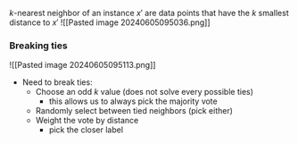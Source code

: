 $k$-nearest neighbor of an instance $x'$ are data points that have the $k$ smallest distance to $x'$
![[Pasted image 20240605095036.png]]
### Breaking ties
![[Pasted image 20240605095113.png]]
- Need to break ties:
	- Choose an odd $k$ value (does not solve every possible ties)
		- this allows us to always pick the majority vote
	- Randomly select between tied neighbors (pick either)
	- Weight the vote by distance
		- pick the closer label
